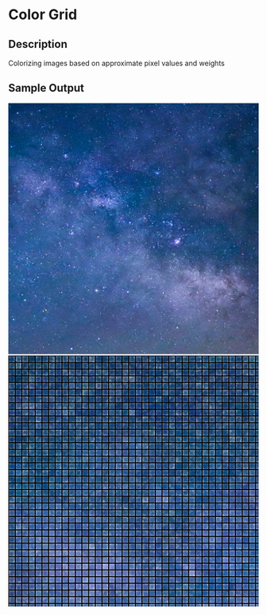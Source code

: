 # Color Grid

## Description

Colorizing images based on approximate pixel values and weights

## Sample Output

![si-1](sample-image-1.JPG)
![mw-1](milky-way-2.png)